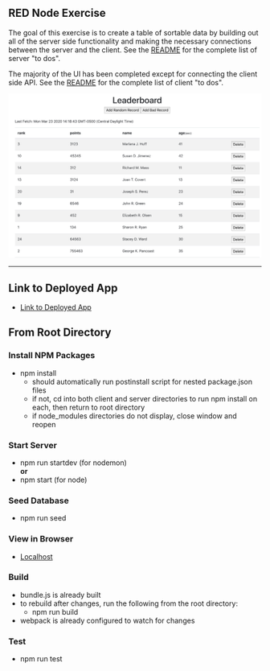 ## RED Node Exercise

The goal of this exercise is to create a table of sortable data by building out all of the server side functionality and making the necessary connections between the server and the client. See the [README](server/README.md) for the complete list of server "to dos". 


The majority of the UI has been completed except for connecting the client side API. See the [README](client/README.md) for the complete list of client "to dos".

![screenshot](screenshot.png)

*************************

## Link to Deployed App
- [Link to Deployed App](http://ec2-18-219-164-137.us-east-2.compute.amazonaws.com:50000)

## From Root Directory

### Install NPM Packages
- npm install
  - should automatically run postinstall script for nested package.json files
  - if not, cd into both client and server directories to run npm install on each, then return to root directory
  - if node_modules directories do not display, close window and reopen

### Start Server
- npm run startdev (for nodemon)
<br>**or**<br>
- npm start (for node)

### Seed Database
- npm run seed

### View in Browser
- [Localhost](http://localhost:50000)

### Build
- bundle.js is already built
- to rebuild after changes, run the following from the root directory:
  - npm run build
- webpack is already configured to watch for changes

### Test
- npm run test